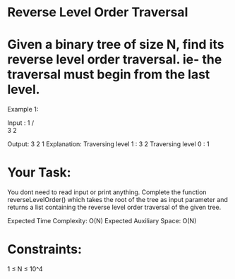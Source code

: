 # Reverse Level Order Traversal
# Given a binary tree of size N, find its reverse level order traversal. ie- the traversal must begin from the last level.

Example 1:

Input :
        1
      /   \
     3     2

Output: 3 2 1
Explanation:
Traversing level 1 : 3 2
Traversing level 0 : 1

# Your Task: 
You dont need to read input or print anything. Complete the function reverseLevelOrder() which takes the root of the tree as input parameter and returns a list containing the reverse level order traversal of the given tree.


Expected Time Complexity: O(N)
Expected Auxiliary Space: O(N)


# Constraints:
1 ≤ N ≤ 10^4
